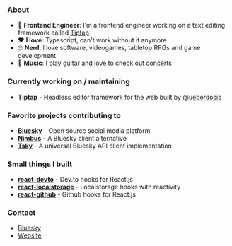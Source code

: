 ### About
- 🔨 **Frontend Engineer**: I'm a frontend engineer working on a text editing framework called [Tiptap](https://github.com/ueberdosis/tiptap)
- ♥️ **I love**: Typescript, can't work without it anymore
- 🤓 **Nerd**: I love software, videogames, tabletop RPGs and game development
- 🎸 **Music**: I play guitar and love to check out concerts

### Currently working on / maintaining
* **[Tiptap](https://github.com/ueberdosis/tiptap)** - Headless editor framework for the web built by [@ueberdosis](https://github.com/ueberdosis)

### Favorite projects contributing to
* **[Bluesky](https://github.com/bluesky-social/social-app)** - Open source social media platform
* **[Nimbus](https://github.com/nimbus-town/nimbus)** - A Bluesky client alternative
* **[Tsky](https://github.com/tsky-dev/tsky)** - A universal Bluesky API client implementation

### Small things I built
* **[react-devto](https://github.com/bdbch/react-devto)** - Dev.to hooks for React.js
* **[react-localstorage](https://github.com/bdbch/react-localstorage)** - Localstorage hooks with reactivity
* **[react-github](https://github.com/bdbch/react-github)** - Github hooks for React.js
  
### Contact

- [Bluesky](https://bsky.app/profile/bdbch.com)
- [Website](https://bdbch.com/)
